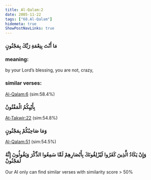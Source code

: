 ```yaml
---
title: Al-Qalam:2
date: 2005-11-22
tags: ["68.Al-Qalam"]
hidemeta: true 
ShowPostNavLinks: true 
---
```

### مَا أَنْتَ بِنِعْمَةِ رَبِّكَ بِمَجْنُونٍ
### meaning: 
by your Lord’s blessing, you are not, crazy,
### similar verses: 

[Al-Qalam:6](/68/6) (sim:58.4%)

### بِأَيْيِكُمُ الْمَفْتُونُ

[At-Takwir:22](/81/22) (sim:54.8%)

### وَمَا صَاحِبُكُمْ بِمَجْنُونٍ

[Al-Qalam:51](/68/51) (sim:54.5%)

### وَإِنْ يَكَادُ الَّذِينَ كَفَرُوا لَيُزْلِقُونَكَ بِأَبْصَارِهِمْ لَمَّا سَمِعُوا الذِّكْرَ وَيَقُولُونَ إِنَّهُ لَمَجْنُونٌ

Our AI only can find similar verses with similarity score > 50% 


